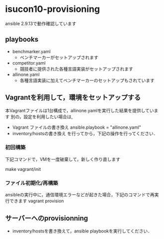 # isucon10-provisioning

ansible 2.9.13で動作確認しています

## playbooks
- benchmarker.yaml
  - ベンチマーカーがセットアップされます
- competitor.yaml
  - 競技者に提供された各種言語実装がセットアップされます
- allinone.yaml
  - 各種言語実装に加えてベンチマーカーのセットアップもされています

## Vagrantを利用して，環境をセットアップする

本Vagrantファイルは1台構成で，allinone.yamlを実行した結果を提供しています
別の，設定を利用したい場合は,
- Vagrant ファイルの書き換え
      ansible.playbook = "allinone.yaml"
- inventory/hostsの書き換え
を行ってから，下記の操作を行ってください．

### 初回構築
下記コマンドで，VMを一度破棄して，新しく作り直します

make vagrant/init

### ファイル初期化/再構築
ansibleの実行中に，通信環境エラーなどが起きた場合，下記のコマンドで再実行できます
vagrant provision


## サーバーへのprovisionning
- inventory/hostsを書き換えて，ansible playbookを実行してください．
